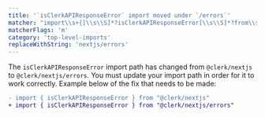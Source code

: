 ```yaml
---
title: '`isClerkAPIResponseError` import moved under `/errors`'
matcher: "import\\s+{[\\s\\S]*?isClerkAPIResponseError[\\s\\S]*?from\\s+['\"]@clerk\\/(nextjs)(?!\/errors)[\\s\\S]*?['\"]"
matcherFlags: 'm'
category: 'top-level-imports'
replaceWithString: 'nextjs/errors'
---
```


The `isClerkAPIResponseError` import path has changed from `@clerk/nextjs` to `@clerk/nextjs/errors`. You must update your import path in order for it to work correctly. Example below of the fix that needs to be made:

```diff
- import { isClerkAPIResponseError } from "@clerk/nextjs"
+ import { isClerkAPIResponseError } from "@clerk/nextjs/errors"
```
